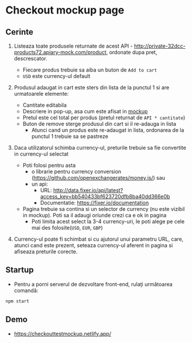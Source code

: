 # Checkout mockup page

## Cerinte

1. Listeaza toate produsele returnate de acest API - http://private-32dcc-products72.apiary-mock.com/product, ordonate dupa pret, descrescator.  
    - Fiecare produs trebuie sa aiba un buton de `Add to cart`  
    - `USD` este currency-ul default  

2. Produsul adaugat in cart este sters din lista de la punctul 1 si are urmatoarele elemente:
    - Cantitate editabila
    - Descriere in pop-up, asa cum este afisat in [mockup](mockups/test-interview-3.jpg)
    - Pretul este cel total per produs (pretul returnat de `API * cantitate`)
    - Buton de remove sterge produsul din cart si il re-adauga in lista
        - Atunci cand un produs este re-adaugat in lista, ordonarea de la punctul 1 trebuie sa se pastreze
3. Daca utilizatorul schimba currency-ul, preturile trebuie sa fie convertite in currency-ul selectat
    - Poti folosi pentru asta
        - o librarie pentru currency conversion (https://github.com/openexchangerates/money.js/) sau
        - un api:
            - URL: http://data.fixer.io/api/latest?access_key=bb540433bf623720dfb8ba40dd366e0b
            - Documentatie: https://fixer.io/documentation
    - Pagina trebuie sa contina si un selector de currency (nu este vizibil in mockup). Poti sa il adaugi oriunde crezi ca e ok in pagina
        - Poti limita acest select la 3-4 currency-uri, le poti alege pe cele mai des folosite(`USD`, `EUR`, `GBP`)
4. Currency-ul poate fi schimbat si cu ajutorul unui parametru URL, care, atunci cand este prezent, seteaza currency-ul aferent in pagina si afiseaza preturile corecte.

## Startup

- Pentru a porni serverul de dezvoltare front-end, rulați următoarea comandă:

```bash
npm start
```

## Demo

- https://checkouttestmockup.netlify.app/